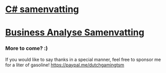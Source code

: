 # [C# samenvatting](/Cs/Notes/Csharp%20Summary.md)

# [Business Analyse Samenvatting](/Bus/BA_sum.md)

### More to come? :)


If you would like to say thanks in a special manner, feel free to sponsor me for a liter of gasoline!
https://paypal.me/dutchgamingtsm 
